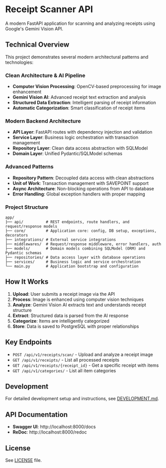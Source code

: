 # Receipt Scanner API

A modern FastAPI application for scanning and analyzing receipts using Google's Gemini Vision API.

## Technical Overview

This project demonstrates several modern architectural patterns and technologies:

### Clean Architecture & AI Pipeline

- **Computer Vision Processing**: OpenCV-based preprocessing for image enhancement
- **Gemini Vision AI**: Advanced receipt text extraction and analysis
- **Structured Data Extraction**: Intelligent parsing of receipt information
- **Automatic Categorization**: Smart classification of receipt items

### Modern Backend Architecture

- **API Layer**: FastAPI routes with dependency injection and validation
- **Service Layer**: Business logic orchestration with transaction management
- **Repository Layer**: Clean data access abstraction with SQLModel
- **Domain Layer**: Unified Pydantic/SQLModel schemas

### Advanced Patterns

- **Repository Pattern**: Decoupled data access with clean abstractions
- **Unit of Work**: Transaction management with SAVEPOINT support
- **Async Architecture**: Non-blocking operations from API to database
- **Error Handling**: Global exception handlers with proper mapping

### Project Structure
```
app/
├── api/          # REST endpoints, route handlers, and request/response models
├── core/         # Application core: config, DB setup, exceptions, decorators
├── integrations/ # External service integrations
├── middlewares/  # Request/response middleware, error handlers, auth
├── models/       # Domain models combining SQLModel (ORM) and Pydantic schemas
├── repositories/ # Data access layer with database operations
├── services/     # Business logic and service orchestration
└── main.py       # Application bootstrap and configuration
```

## How It Works

1. **Upload**: User submits a receipt image via the API
2. **Process**: Image is enhanced using computer vision techniques
3. **Analyze**: Gemini Vision AI extracts text and understands receipt structure
4. **Extract**: Structured data is parsed from the AI response
5. **Categorize**: Items are intelligently categorized
6. **Store**: Data is saved to PostgreSQL with proper relationships

## Key Endpoints

- `POST /api/v1/receipts/scan/` - Upload and analyze a receipt image
- `GET /api/v1/receipts/` - List all processed receipts
- `GET /api/v1/receipts/{receipt_id}` - Get a specific receipt with items
- `GET /api/v1/categories/` - List all item categories

## Development

For detailed development setup and instructions, see [DEVELOPMENT.md](DEVELOPMENT.md).

## API Documentation

- **Swagger UI**: http://localhost:8000/docs
- **ReDoc**: http://localhost:8000/redoc

## License

See [LICENSE](LICENSE) file.
